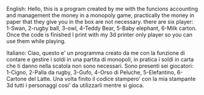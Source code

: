 English: 
Hello, this is a program created by me with the funcions accounting and management the money in a monopoly game, practically the money in paper that they give you in the box are not necessary.
there are six player: 1-Swan, 2-rugby ball, 3-owl, 4-Teddy Bear, 5-Baby elephant, 6-Milk carton.
Once the code is finished I print with my 3d printer only player so you can use them while playing.

Italiano: 
Ciao, questo e' un programma creato da me con la funzione di contare e gestire i soldi in una partita di monopoli, in pratica i soldi in carta che ti danno nella scatola non sono necessari.
Sono presenti sei giocatori: 1-Cigno, 2-Palla da rugby, 3-Gufo, 4-Orso di Peluche, 5-Elefantino, 6-Cartone del Latte.
Una volta finito il codice stampero' con la mia stampante 3d tutti i personaggi cosi' da utilizzarli mentre si gioca.
